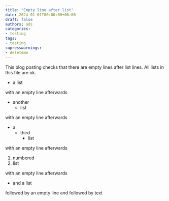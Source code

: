 ```yaml
---
title: "Empty line after list"
date: 2024-01-01T00:00:00+00:00
draft: false
authors: ads
categories:
- testing
tags:
- testing
supresswarnings:
- deleteme
---
```


This blog posting checks that there are empty lines after list lines.
All lists in this file are ok.

- a list

with an empty line afterwards

- another
  - list

with an empty line afterwards

* a
  * third
    * list

with an empty line afterwards

1. numbered
2. list

with an empty line afterwards

- and a list

followed by an empty line and
followed by text
